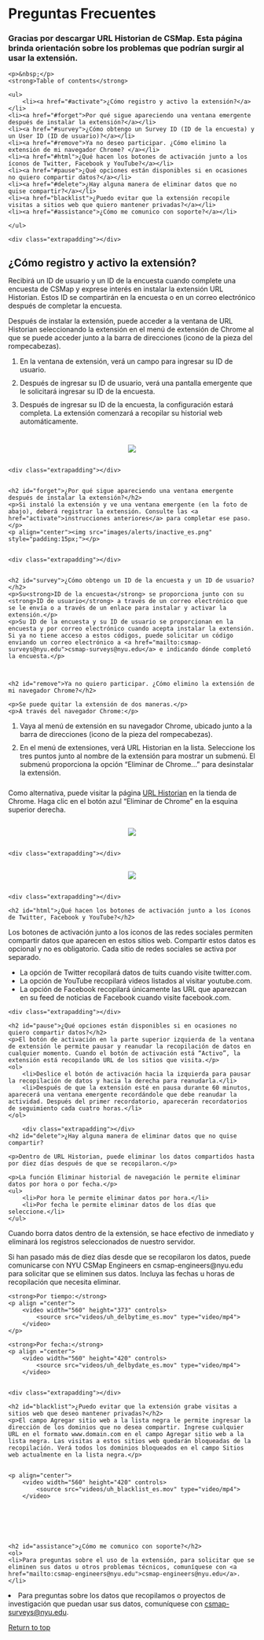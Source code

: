 # Preguntas Frecuentes

	
<html>
<head>
<style>
	h2{line-height:100%;}
	ol li {padding-bottom:10px;}
	.extrapadding{padding:30px;}
	</style>	
</head>
<body>
<a id="top"></a>

<h3>Gracias por descargar URL Historian de CSMap. Esta página brinda orientación sobre los problemas que podrían surgir al usar la extensión. </h3>

	<p>&nbsp;</p>
	<strong>Table of contents</strong>
	
	<ul>
		<li><a href="#activate">¿Cómo registro y activo la extensión?</a></li>
	<li><a href="#forget">Por qué sigue apareciendo una ventana emergente después de instalar la extensión?</a></li>
	<li><a href="#survey">¿Cómo obtengo un Survey ID (ID de la encuesta) y un User ID (ID de usuario)?</a></li>
	<li><a href="#remove">Ya no deseo participar. ¿Cómo elimino la extensión de mi navegador Chrome? </a></li>
	<li><a href="#html">¿Qué hacen los botones de activación junto a los íconos de Twitter, Facebook y YouTube?</a></li>
	<li><a href="#pause">¿Qué opciones están disponibles si en ocasiones no quiero compartir datos?</a></li>
	<li><a href="#delete">¿Hay alguna manera de eliminar datos que no quise compartir?</a></li>
	<li><a href="blacklist">¿Puedo evitar que la extensión recopile visitas a sitios web que quiero mantener privadas?</a></li>
	<li><a href="#assistance">¿Cómo me comunico con soporte?</a></li>

	</ul>
	
	<div class="extrapadding"></div>

<h2 id="activate">¿Cómo registro y activo la extensión?</h2>
	<p>Recibirá un ID de usuario y un ID de la encuesta cuando complete una encuesta de CSMap y exprese interés en instalar la extensión URL Historian. Estos ID se compartirán en la encuesta o en un correo electrónico después de completar la encuesta.</p>
	
<p>Después de instalar la extensión, puede acceder a la ventana de URL Historian seleccionando la extensión en el menú de extensión de Chrome al que se puede acceder junto a la barra de direcciones (icono de la pieza del rompecabezas).</p>
<ol>		
	<li>En la ventana de extensión, verá un campo para ingresar su ID de usuario.</li>
<li>Después de ingresar su ID de usuario, verá una pantalla emergente que le solicitará ingresar su ID de la encuesta.</li>
<li>Después de ingresar su ID de la encuesta, la configuración estará completa. La extensión comenzará a recopilar su historial web automáticamente.</li>
	</ol>
<p align="center"><img src="images/url_historian_userID_surveyID_es.png" style="padding:15px;"></p>


	<div class="extrapadding"></div>
	
	
	<h2 id="forget">¿Por qué sigue apareciendo una ventana emergente después de instalar la extensión?</h2>
	<p>Si instaló la extensión y ve una ventana emergente (en la foto de abajo), deberá registrar la extensión. Consulte las <a href="activate">instrucciones anteriores</a> para completar ese paso.</p>
	<p align="center"><img src="images/alerts/inactive_es.png" style="padding:15px;"></p>


	<div class="extrapadding"></div>
	
	
	<h2 id="survey">¿Cómo obtengo un ID de la encuesta y un ID de usuario?</h2>
	<p>Su<strong>ID de la encuesta</strong> se proporciona junto con su <strong>ID de usuario</strong> a través de un correo electrónico que se le envía o a través de un enlace para instalar y activar la extensión.</p>
	<p>Su ID de la encuesta y su ID de usuario se proporcionan en la encuesta y por correo electrónico cuando acepta instalar la extensión. Si ya no tiene acceso a estos códigos, puede solicitar un código enviando un correo electrónico a <a href="mailto:csmap-surveys@nyu.edu">csmap-surveys@nyu.edu</a> e indicando dónde completó la encuesta.</p>
	

	
	<h2 id="remove">Ya no quiero participar. ¿Cómo elimino la extensión de mi navegador Chrome?</h2>
	
	<p>Se puede quitar la extensión de dos maneras.</p>
	<p>A través del navegador Chrome:</p>
<ol>
	<li>Vaya al menú de extensión en su navegador Chrome, ubicado junto a la barra de direcciones (icono de la pieza del rompecabezas).</li> 
<li>En el menú de extensiones, verá URL Historian en la lista. Seleccione los tres puntos junto al nombre de la extensión para mostrar un submenú. El submenú proporciona la opción “Eliminar de Chrome...” para desinstalar la extensión.</li>
	</ol>
	<p>Como alternativa, puede visitar la página <a href="https://chrome.google.com/webstore/detail/url-historian/imdfbahhoamgbblienjdoeafphlngdim/related?hl=en">URL Historian</a> en la tienda de Chrome. Haga clic en el botón azul “Eliminar de Chrome” en la esquina superior derecha. </p>
	
<p align="center"><img src="images/url_historian_deintall_1.png" style="padding:15px;"></p>

	<div class="extrapadding"></div>

<p align="center"><img src="images/url_historian_deintall_2.png" style="padding:15px;"></p>

	<div class="extrapadding"></div>

	<h2 id="html">¿Qué hacen los botones de activación junto a los íconos de Twitter, Facebook y YouTube?</h2>
	
Los botones de activación junto a los iconos de las redes sociales permiten compartir datos que aparecen en estos sitios web. Compartir estos datos es opcional y no es obligatorio. Cada sitio de redes sociales se activa por separado.
<ul>
	<li>La opción de Twitter recopilará datos de tuits cuando visite twitter.com.</li>
	<li>La opción de YouTube recopilará videos listados al visitar youtube.com.</li>
	<li>La opción de Facebook recopilará únicamente las URL que aparezcan en su feed de noticias de Facebook cuando visite facebook.com.</li> 
</ul>

	<div class="extrapadding"></div>

	<h2 id="pause">¿Qué opciones están disponibles si en ocasiones no quiero compartir datos?</h2>
	<p>El botón de activación en la parte superior izquierda de la ventana de extensión le permite pausar y reanudar la recopilación de datos en cualquier momento. Cuando el botón de activación está “Activo”, la extensión está recopilando URL de los sitios que visita.</p>
	<ol>
		<li>Deslice el botón de activación hacia la izquierda para pausar la recopilación de datos y hacia la derecha para reanudarla.</li>
		<li>Después de que la extensión esté en pausa durante 60 minutos, aparecerá una ventana emergente recordándole que debe reanudar la actividad. Después del primer recordatorio, aparecerán recordatorios de seguimiento cada cuatro horas.</li>
	</ol>
	
		<div class="extrapadding"></div>
 	<h2 id="delete">¿Hay alguna manera de eliminar datos que no quise compartir?
</h2>
	
	<p>Dentro de URL Historian, puede eliminar los datos compartidos hasta por diez días después de que se recopilaron.</p>

	<p>La función Eliminar historial de navegación le permite eliminar datos por hora o por fecha.</p>
	<ul>
		<li>Por hora le permite eliminar datos por hora.</li>
		<li>Por fecha le permite eliminar datos de los días que seleccione.</li>
	</ul>
<p>Cuando borra datos dentro de la extensión, se hace efectivo de inmediato y eliminará los registros seleccionados de nuestro servidor.</p>

<p>Si han pasado más de diez días desde que se recopilaron los datos, puede comunicarse con NYU CSMap Engineers en csmap-engineers@nyu.edu para solicitar que se eliminen sus datos. Incluya las fechas u horas de recopilación que necesita eliminar.</p>
	
	
	<strong>Por tiempo:</strong>
	<p align ="center">
		<video width="560" height="373" controls>
	  		<source src="videos/uh_delbytime_es.mov" type="video/mp4">
		</video>
	</p>
	
	<strong>Por fecha:</strong>
	<p align ="center">
		<video width="560" height="420" controls>
	  		<source src="videos/uh_delbydate_es.mov" type="video/mp4">
		</video>
	

	<div class="extrapadding"></div>
	
	<h2 id="blacklist">¿Puedo evitar que la extensión grabe visitas a sitios web que deseo mantener privadas?</h2>
	<p>El campo Agregar sitio web a la lista negra le permite ingresar la dirección de los dominios que no desea compartir. Ingrese cualquier URL en el formato www.domain.com en el campo Agregar sitio web a la lista negra. Las visitas a estos sitios web quedarán bloqueadas de la recopilación. Verá todos los dominios bloqueados en el campo Sitios web actualmente en la lista negra.</p>
	
	
	<p align="center">
		<video width="560" height="420" controls>
  			<source src="videos/uh_blacklist_es.mov" type="video/mp4">
		</video>

<div class="extrapadding"></div>

	<h2 id="assistance">¿Cómo me comunico con soporte?</h2>
	<ol>
	<li>Para preguntas sobre el uso de la extensión, para solicitar que se eliminen sus datos u otros problemas técnicos, comuníquese con <a href="mailto:csmap-engineers@nyu.edu">csmap-engineers@nyu.edu</a>.</li>
<li>Para preguntas sobre los datos que recopilamos o proyectos de investigación que puedan usar sus datos, comuníquese con <a href="mailto:csmap-surveys@nyu.edu">csmap-surveys@nyu.edu</a>.</li>
	</ol>

<p><a href="#top">Return to top </a></p>


